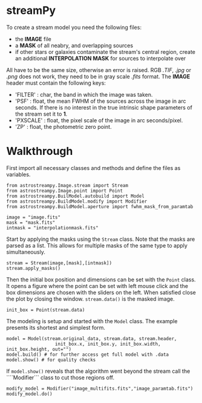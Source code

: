 # streamPy

To create a stream model you need the following files:
  - the **IMAGE** file
  - a **MASK** of all neabry, and overlapping sources
  - if other stars or galaxies contaminate the stream's central region, create an additional **INTERPOLATION MASK** for sources to interpolate over

All have to be the same size, otherwise an error is raised. RGB *.TIF*, *.jpg* or *.png* does not work, they need to be in gray scale *.fits* format. 
The **IMAGE** header must contain the following keys:
  - 'FILTER'  : char, the band in which the image was taken.
  - 'PSF'     : float, the mean FWHM of the sources across the image in arc seconds. If there is no interest in the true intrinsic shape parameters of the stream set it to **1**.
  - 'PXSCALE' : float, the pixel scale of the image in arc seconds/pixel.
  - 'ZP'      : float, the photometric zero point.

# Walkthrough
First import all necessary classes and methods and define the files as variables.
```
from astrostreampy.Image.stream import Stream
from astrostreampy.Image.point import Point
from astrostreampy.BuilModel.autobuild import Model
from astrostreampy.BuildModel.modify import Modifier
from astrostreampy.BuildModel.aperture import fwhm_mask_from_paramtab

image = "image.fits"
mask = "mask.fits"
intmask = "interpolationmask.fits"
```
Start by applying the masks using the ```Stream``` class. Note that the masks are parsed as a list. This allows for multiple masks of the same type to apply simultaneously.
```
stream = Stream(image,[mask],[intmask])
stream.apply_masks()
```
Then the initial box position and dimensions can be set with the ```Point``` class. It opens a figure where the point can be set with left mouse click and the box dimensions are chosen with the sliders on the left. 
When satisfied close the plot by closing the window. ```stream.data()``` is the masked image.
```
init_box = Point(stream.data)
```
The modeling is setup and started with the ```Model``` class. The example presents its shortest and simplest form.
```
model = Model(stream.original_data, stream.data, stream.header, 
                  init_box.x, init_box.y, init_box.width, init_box.height, out="")
model.build() # for further access get full model with .data
model.show() # for quality checks
```
If ```model.show()``` reveals that the algorithm went beyond the stream call the ````Modifier``` class to cut those regions off.
```
modify_model = Modifier("image_multifits.fits","image_paramtab.fits")
modify_model.do()
```

